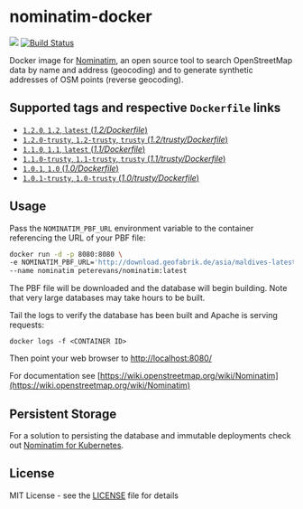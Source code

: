 # nominatim-docker
[![](https://images.microbadger.com/badges/image/peterevans/nominatim.svg)](https://microbadger.com/images/peterevans/nominatim)
[![Build Status](https://travis-ci.org/peter-evans/nominatim-docker.svg?branch=master)](https://travis-ci.org/peter-evans/nominatim-docker)

Docker image for [Nominatim](https://github.com/openstreetmap/Nominatim), an open source tool to search OpenStreetMap data by name and address (geocoding) and to generate synthetic addresses of OSM points (reverse geocoding).

## Supported tags and respective `Dockerfile` links

- [`1.2.0`, `1.2`, `latest`  (*1.2/Dockerfile*)](https://github.com/peter-evans/nominatim-docker/tree/master/1.2)
- [`1.2.0-trusty`, `1.2-trusty`, `trusty`  (*1.2/trusty/Dockerfile*)](https://github.com/peter-evans/nominatim-docker/tree/master/1.2/trusty)
- [`1.1.0`, `1.1`, `latest`  (*1.1/Dockerfile*)](https://github.com/peter-evans/nominatim-docker/tree/master/1.1)
- [`1.1.0-trusty`, `1.1-trusty`, `trusty`  (*1.1/trusty/Dockerfile*)](https://github.com/peter-evans/nominatim-docker/tree/master/1.1/trusty)
- [`1.0.1`, `1.0` (*1.0/Dockerfile*)](https://github.com/peter-evans/nominatim-docker/tree/master/1.0)
- [`1.0.1-trusty`, `1.0-trusty` (*1.0/trusty/Dockerfile*)](https://github.com/peter-evans/nominatim-docker/tree/master/1.0/trusty)

## Usage
Pass the `NOMINATIM_PBF_URL` environment variable to the container referencing the URL of your PBF file:

```bash
docker run -d -p 8080:8080 \
-e NOMINATIM_PBF_URL='http://download.geofabrik.de/asia/maldives-latest.osm.pbf' \
--name nominatim peterevans/nominatim:latest
```
The PBF file will be downloaded and the database will begin building. Note that very large databases may take hours to be built.

Tail the logs to verify the database has been built and Apache is serving requests:
```
docker logs -f <CONTAINER ID>
```
Then point your web browser to [http://localhost:8080/](http://localhost:8080/)

For documentation see [https://wiki.openstreetmap.org/wiki/Nominatim](https://wiki.openstreetmap.org/wiki/Nominatim)

## Persistent Storage
For a solution to persisting the database and immutable deployments check out [Nominatim for Kubernetes](https://github.com/peter-evans/nominatim-k8s).

## License

MIT License - see the [LICENSE](LICENSE) file for details
